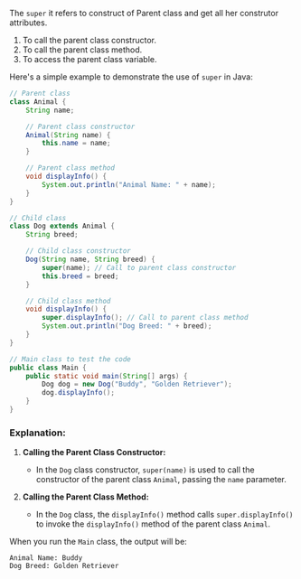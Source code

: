 The `super` it refers to construct of Parent class and
get all her construtor attributes.

1. To call the parent class constructor.
2. To call the parent class method.
3. To access the parent class variable.

Here's a simple example to demonstrate the use of `super` in Java:

```java
// Parent class
class Animal {
    String name;

    // Parent class constructor
    Animal(String name) {
        this.name = name;
    }

    // Parent class method
    void displayInfo() {
        System.out.println("Animal Name: " + name);
    }
}

// Child class
class Dog extends Animal {
    String breed;

    // Child class constructor
    Dog(String name, String breed) {
        super(name); // Call to parent class constructor
        this.breed = breed;
    }

    // Child class method
    void displayInfo() {
        super.displayInfo(); // Call to parent class method
        System.out.println("Dog Breed: " + breed);
    }
}

// Main class to test the code
public class Main {
    public static void main(String[] args) {
        Dog dog = new Dog("Buddy", "Golden Retriever");
        dog.displayInfo();
    }
}
```

### Explanation:
1. **Calling the Parent Class Constructor:**
   - In the `Dog` class constructor, `super(name)` is used to call the constructor of the parent class `Animal`, passing the `name` parameter.

2. **Calling the Parent Class Method:**
   - In the `Dog` class, the `displayInfo()` method calls `super.displayInfo()` to invoke the `displayInfo()` method of the parent class `Animal`.

When you run the `Main` class, the output will be:
```
Animal Name: Buddy
Dog Breed: Golden Retriever
```

